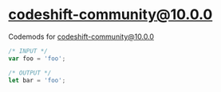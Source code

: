 # codeshift-community@10.0.0

Codemods for codeshift-community@10.0.0

```js
/* INPUT */
var foo = 'foo';

/* OUTPUT */
let bar = 'foo';
```
